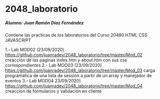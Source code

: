 # 2048_laboratorio

##### Alumno: Juan Ramón Díaz Fernández
Contiene las practicas de los laboratorios del Curso 20480 HTML CSS JAVASCRIPT


1.- Lab MOD02 (23/09/2020) https://github.com/juanradev/2048_laboratorio/tree/master/Mod_02 creacción de las paginas index.htm y about.htm con sus css correspondientes
2.- Lab MOD03 (23/09/2020) https://github.com/juanradev/2048_laboratorio/tree/master/Mod_03 carga prográmatica de una lista de sessión a partir de un array y manejador de eventos
3.- Lab MOD04  23/09/2020) https://github.com/juanradev/2048_laboratorio/tree/master/Mod_04 creaccion de formularios y validación en cliente

